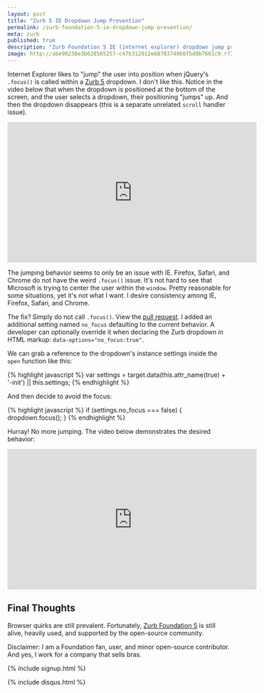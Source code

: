 ```yaml
---
layout: post
title: "Zurb 5 IE Dropdown Jump Prevention"
permalink: /zurb-foundation-5-ie-dropdown-jump-prevention/
meta: zurb
published: true
description: "Zurb Foundation 5 IE (internet explorer) dropdown jump prevention."
image: http://abe90238e3b628565257-c47b312812e6878374960f5d0b7661c9.r73.cf1.rackcdn.com/zurb-6.png
---
```

Internet Explorer likes to "jump" the user into position when jQuery's `.focus()` is called within a [Zurb 5](http://foundation.zurb.com/sites/docs/v/5.5.3/) dropdown.  I don't like this.  Notice in the video below that when the dropdown is positioned at the bottom of the screen, and the user selects a dropdown, their positioning "jumps" up.  And then the dropdown disappears (this is a separate unrelated `scroll` handler issue).

<div class="js-video [vimeo, widescreen]">
<iframe width="560" height="315" src="https://www.youtube.com/embed/OmuSAKOMjcQ?list=PLx-BRAFWgvyNCPrXLTvfmE4cNSPLhOKgp" frameborder="0" allowfullscreen></iframe>
</div>

The jumping behavior seems to only be an issue with IE.  Firefox, Safari, and Chrome do not have the weird `.focus()` issue.  It's not hard to see that Microsoft is trying to center the user within the `window`.  Pretty reasonable for some situations, yet it's not what I want.  I desire consistency among IE, Firefox, Safari, and Chrome.

The fix?  Simply do not call `.focus()`. View the [pull request](https://github.com/zurb/foundation-sites/pull/8885/files).  I added an additional setting named `no_focus` defaulting to the current behavior.  A developer can optionally override it when declaring the Zurb dropdown in HTML markup: `data-options="no_focus:true"`.

We can grab a reference to the dropdown's instance settings inside the `open` function like this:

{% highlight javascript %}
var settings = target.data(this.attr_name(true) + '-init') || this.settings;
{% endhighlight %}

And then decide to avoid the focus:

{% highlight javascript %}
if (settings.no_focus === false) { dropdown.focus(); }
{% endhighlight %}

Hurray!  No more jumping.  The video below demonstrates the desired behavior:

<div class="js-video [vimeo, widescreen]">
<iframe width="560" height="315" src="https://www.youtube.com/embed/D5BbHLIG4cE?list=PLx-BRAFWgvyNCPrXLTvfmE4cNSPLhOKgp" frameborder="0" allowfullscreen></iframe>
</div>

## Final Thoughts

Browser quirks are still prevalent.  Fortunately, [Zurb Foundation 5](http://foundation.zurb.com/sites/docs/v/5.5.3/) is still alive, heavily used, and supported by the open-source community.  

Disclaimer: I am a Foundation fan, user, and minor open-source contributor.   And yes, I work for a company that sells bras.

{% include signup.html %}

{% include disqus.html %}
